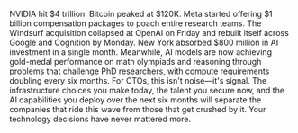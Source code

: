 NVIDIA hit $4 trillion. Bitcoin peaked at $120K. Meta started offering $1 billion compensation packages to poach entire research teams. The Windsurf acquisition collapsed at OpenAI on Friday and rebuilt itself across Google and Cognition by Monday. New York absorbed $800 million in AI investment in a single month. Meanwhile, AI models are now achieving gold-medal performance on math olympiads and reasoning through problems that challenge PhD researchers, with compute requirements doubling every six months. For CTOs, this isn't noise—it's signal. The infrastructure choices you make today, the talent you secure now, and the AI capabilities you deploy over the next six months will separate the companies that ride this wave from those that get crushed by it. Your technology decisions have never mattered more.